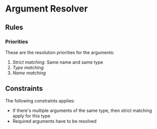 # Argument Resolver

## Rules

### Priorities

These are the resolution priorities for the arguments:

1. *Strict matching:* Same name and same type
2. *Type matching*
3. *Name matching*

## Constraints

The following constraints applies:

- If there's multiple arguments of the same type, then strict matching apply for this type
- Required arguments have to be resolved

